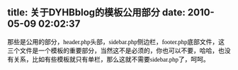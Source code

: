 title: 关于DYHBblog的模板公用部分
date: 2010-05-09 02:02:37
---

<font color="#000000"><font face="宋体 ">那些是公用的部分，</font><font face="Calibri ">header.php</font><font face="宋体 ">头部，</font><font face="Calibri ">sidebar.php</font><font face="宋体 ">侧边栏，</font><font face="Calibri ">footer.php</font><font face="宋体 ">底部文件，这三个文件是一个模板的重要部分，当然这不是必须的，你也可以不要，哈哈，也没有关系，比如有些模板就只有单栏，那么这就不需要</font><font face="Calibri ">sidebar.php</font><font face="宋体 ">了，呵呵。</font></font>